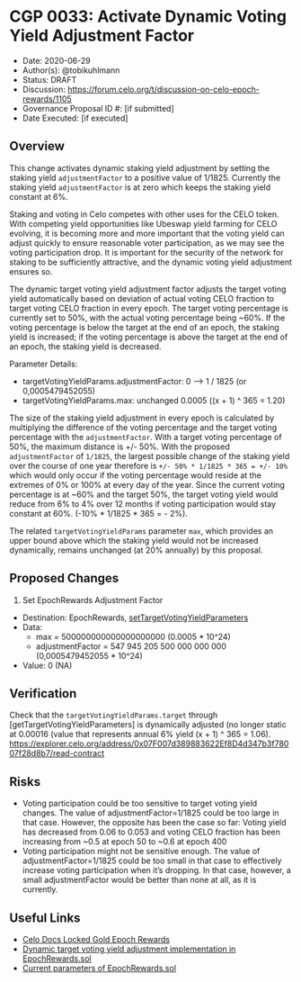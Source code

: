 # CGP 0033: Activate Dynamic Voting Yield Adjustment Factor

- Date: 2020-06-29
- Author(s): @tobikuhlmann
- Status: DRAFT
- Discussion: https://forum.celo.org/t/discussion-on-celo-epoch-rewards/1105
- Governance Proposal ID #: [if submitted]
- Date Executed: [if executed]

## Overview

This change activates dynamic staking yield adjustment by setting the staking yield `adjustmentFactor` to a positive value of 1/1825. Currently the staking yield `adjustmentFactor` is at zero which keeps the staking yield constant at 6%. 

Staking and voting in Celo competes with other uses for the CELO token. With competing yield opportunities like Ubeswap yield farming for CELO evolving, it is becoming more and more important that the voting yield can adjust quickly to ensure reasonable voter participation, as we may see the voting participation drop. It is important for the security of the network for staking to be sufficiently attractive, and the dynamic voting yield adjustment ensures so. 

The dynamic target voting yield adjustment factor adjusts the target voting yield automatically based on deviation of actual voting CELO fraction to target voting CELO fraction in every epoch. The target voting percentage is currently set to 50%, with the actual voting percentage being ~60%. If the voting percentage is below the target at the end of an epoch, the staking yield is increased; if the voting percentage is above the target at the end of an epoch, the staking yield is decreased.

Parameter Details:

- targetVotingYieldParams.adjustmentFactor: 0 --> 1 / 1825  (or 0,0005479452055)
- targetVotingYieldParams.max: unchanged 0.0005 ((x + 1) ^ 365 = 1.20)

The size of the staking yield adjustment in every epoch is calculated by multiplying the difference of the voting percentage and the target voting percentage with the `adjustmentFactor`. With a target voting percentage of 50%, the maximum distance is +/- 50%. With the proposed `adjustmentFactor` of `1/1825`, the largest possible change of the staking yield over the course of one year therefore is `+/- 50% * 1/1825 * 365 = +/- 10%` which would only occur if the voting percentage would reside at the extremes of 0% or 100% at every day of the year. Since the current voting percentage is at ~60% and the target 50%, the target voting yield would reduce from 6% to 4% over 12 months if voting participation would stay constant at 60%. (-10% * 1/1825 * 365 = - 2%).

The related `targetVotingYieldParams` parameter `max`, which provides an upper bound above which the staking yield would not be increased dynamically, remains unchanged (at 20% annually) by this proposal.


## Proposed Changes

1. Set EpochRewards Adjustment Factor
  - Destination: EpochRewards, [setTargetVotingYieldParameters](https://github.com/celo-org/celo-monorepo/blob/master/packages/protocol/contracts/governance/EpochRewards.sol#L129)
  - Data: 
    - max = 500000000000000000000 (0.0005 * 10^24)
    - adjustmentFactor = 547 945 205 500 000 000 000 (0,0005479452055 * 10^24)
  - Value: 0 (NA)


## Verification

Check that the `targetVotingYieldParams.target` through [getTargetVotingYieldParameters] is dynamically adjusted (no longer static at 0.00016 (value that represents annual 6% yield (x + 1) ^ 365 = 1.06).
https://explorer.celo.org/address/0x07F007d389883622Ef8D4d347b3f78007f28d8b7/read-contract


## Risks
- Voting participation could be too sensitive to target voting yield changes. The value of adjustmentFactor=1/1825 could be too large in that case. However, the opposite has been the case so far: Voting yield has decreased from 0.06 to 0.053 and voting CELO fraction has been increasing from ~0.5 at epoch 50 to ~0.6 at epoch 400
- Voting participation might not be sensitive enough. The value of adjustmentFactor=1/1825 could be too small in that case to effectively increase voting participation when it’s dropping. In that case, however, a small adjustmentFactor would be better than none at all, as it is currently.


## Useful Links
* [Celo Docs Locked Gold Epoch Rewards](https://docs.celo.org/celo-codebase/protocol/proof-of-stake/epoch-rewards/locked-gold-rewards)
* [Dynamic target voting yield adjustment implementation in EpochRewards.sol](https://github.com/celo-org/celo-monorepo/blob/master/packages/protocol/contracts/governance/EpochRewards.sol#L448)
* [Current parameters of EpochRewards.sol](https://explorer.celo.org/address/0x07F007d389883622Ef8D4d347b3f78007f28d8b7/read-contract)
